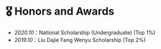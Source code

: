 # 🎖 Honors and Awards
- *2020.10*：National Scholarship (Undergraduate) (Top 1%)
- *2019.10*：Liu Dajie Fang Wenyu Scholarship (Top 2%)
